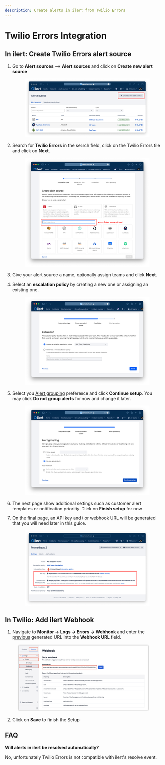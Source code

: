 ```yaml
---
description: Create alerts in ilert from Twilio Errors
---
```


# Twilio Errors Integration

## In ilert: Create Twilio Errors alert source

1.  Go to **Alert sources** --> **Alert sources** and click on **Create new alert source**

    <figure><img src="../.gitbook/assets/Screenshot 2023-08-28 at 10.21.10.png" alt=""><figcaption></figcaption></figure>
2.  Search for **Twilio Errors** in the search field, click on the Twilio Errors tile and click on **Next**.&#x20;

    <figure><img src="../.gitbook/assets/Screenshot 2023-08-28 at 10.24.23.png" alt=""><figcaption></figcaption></figure>
3. Give your alert source a name, optionally assign teams and click **Next**.
4.  Select an **escalation policy** by creating a new one or assigning an existing one.

    <figure><img src="../.gitbook/assets/Screenshot 2023-08-28 at 11.37.47.png" alt=""><figcaption></figcaption></figure>
5.  Select you [Alert grouping](../alerting/alert-sources.md#alert-grouping) preference and click **Continue setup**. You may click **Do not group alerts** for now and change it later.&#x20;

    <figure><img src="../.gitbook/assets/Screenshot 2023-08-28 at 11.38.24.png" alt=""><figcaption></figcaption></figure>
6. The next page show additional settings such as customer alert templates or notification prioritiy. Click on **Finish setup** for now.
7.  On the final page, an API key and / or webhook URL will be generated that you will need later in this guide.

    <figure><img src="../.gitbook/assets/Screenshot 2023-08-28 at 11.47.34 (1).png" alt=""><figcaption></figcaption></figure>

## In Twilio: Add ilert Webhook

1. Navigate to **Monitor -> Logs -> Errors -> Webhook** and enter the [previous](twilio-errors.md#in-ilert-create-twilio-errors-alert-source) generated URL into the **Webhook URL** field.

<figure><img src="../.gitbook/assets/3.png" alt=""><figcaption></figcaption></figure>

2. Click on **Save** to finish the Setup

## FAQ

**Will alerts in ilert be resolved automatically?**

No, unfortunately Twilio Errors is not compatible with ilert's resolve event.
